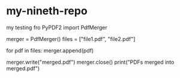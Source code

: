 # my-nineth-repo
my testing
fro PyPDF2 import PdfMerger

merger = PdfMerger()
files = ["file1.pdf", "file2.pdf"]

for pdf in files:
    merger.append(pdf)

merger.write("merged.pdf")
merger.close()
print("PDFs merged into merged.pdf")
